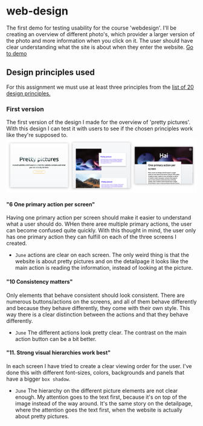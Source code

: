 # web-design
The first demo for testing usability for the course 'webdesign'. I'll be creating an overview of different photo's, which provider a larger version of the photo and more information when you click on it. The user should have clear understanding what the site is about when they enter the website.
[Go to demo](https://jamalvr.github.io/web-design/.)

## Design principles used
For this assignment we must use at least three principles from the [list of 20 design principles.](http://bokardo.com/principles-of-user-interface-design/)

### First version
The first version of the design I made for the overview of 'pretty pictures'. With this design I can test it with users to see if the chosen principles work like they're supposed to.
![pre-feedback](pre-feedback.jpg)

#### "6 One primary action per screen"
Having one primary action per screen should make it easier to understand what a user should do. WHen there aree multiple primary actions, the user can become confused quite quickly. With this thought in mind, the user only has one primary action they can fulfill on each of the three screens I created.
- `June` actions are clear on each screen. The only weird thing is that the website is about pretty pictures and on the detailpage it looks like the main action is reading the information, instead of looking at the picture.

#### "10 Consistency matters"
Only  elements that behave consistent should look consistent. There are numerous buttons/actions on the screens, and all of them behave differently and because they behave differently, they come with their own style. This way there is a clear distinction between the actions and that they behave differently.
- `June` The different actions look pretty clear. The contrast on the main action button can be a bit better.

#### "11. Strong visual hierarchies work best"
In each screen I have tried to create a clear viewing order for the user. I've done this with different font-sizes, colors, backgrounds and panels that have a bigger `box shadow`.
- `June` The hierarchy on the different picture elements are not clear enough. My attention goes to the text first, because it's on top of the image instead of the way around. It's the same story on the detailpage, where the attention goes the text first, when the website is actually about pretty pictures.
